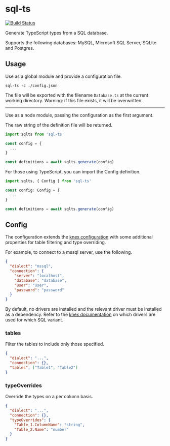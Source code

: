 # sql-ts

[![Build Status](https://travis-ci.org/rmp135/sql-ts.svg?branch=master)](https://travis-ci.org/rmp135/sql-ts)

Generate TypeScript types from a SQL database.

Supports the following databases: MySQL, Microsoft SQL Server, SQLite and Postgres.

## Usage

Use as a global module and provide a configuration file.

`sql-ts -c ./config.json`

The file will be exported with the filename `Database.ts` at the current working directory. Warning: if this file exists, it will be overwritten.

---

Use as a node module, passing the configuration as the first argument.

The raw string of the definition file will be returned.

```javascript
import sqlts from 'sql-ts'

const config = {
  ...
}

const definitions = await sqlts.generate(config)
```

For those using TypeScript, you can import the Config definition.

```typescript
import sqlts, { Config } from 'sql-ts'

const config: Config = {
  ...
}

const definitions = await sqlts.generate(config)
```

## Config

The configuration extends the [knex configuration](http://knexjs.org/#Installation-client) with some additional properties for table filtering and type overriding.

For example, to connect to a mssql server, use the following.

```json
{
  "dialect": "mssql",
  "connection": {
    "server": "localhost",
    "database": "database",
    "user": "user",
    "password": "password"
  }
}
```

By default, no drivers are installed and the relevant driver must be installed as a dependency. Refer to the [knex documentation](http://knexjs.org/#Installation-node) on which drivers are used for which SQL variant. 

### tables

Filter the tables to include only those specified.

```json
{
  "dialect": "...",
  "connection": {},
  "tables": ["Table1", "Table2"]
}
```

### typeOverrides

Override the types on a per column basis.

```json
{
  "dialect": "...",
  "connection": {},
  "typeOverrides": {
    "Table_1.ColumnName": "string",
    "Table_2.Name": "number"
  }
}
```